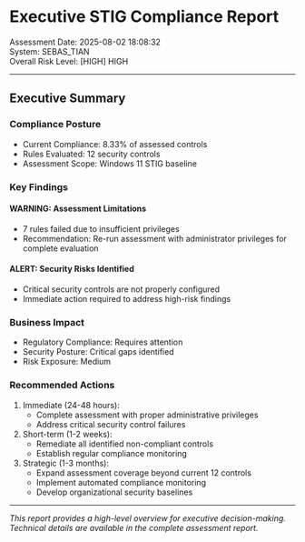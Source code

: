 ﻿# Executive STIG Compliance Report
Assessment Date: 2025-08-02 18:08:32  
System: SEBAS_TIAN  
Overall Risk Level: [HIGH] HIGH

---

## Executive Summary

### Compliance Posture
- Current Compliance: 8.33% of assessed controls
- Rules Evaluated: 12 security controls
- Assessment Scope: Windows 11 STIG baseline

### Key Findings
#### WARNING: Assessment Limitations
- 7 rules failed due to insufficient privileges
- Recommendation: Re-run assessment with administrator privileges for complete evaluation
#### ALERT: Security Risks Identified
- Critical security controls are not properly configured
- Immediate action required to address high-risk findings

### Business Impact
- Regulatory Compliance: Requires attention
- Security Posture: Critical gaps identified
- Risk Exposure: Medium

### Recommended Actions
1. Immediate (24-48 hours):
   - Complete assessment with proper administrative privileges
   - Address critical security control failures
2. Short-term (1-2 weeks):
   - Remediate all identified non-compliant controls
   - Establish regular compliance monitoring
3. Strategic (1-3 months):
   - Expand assessment coverage beyond current 12 controls
   - Implement automated compliance monitoring
   - Develop organizational security baselines

---
*This report provides a high-level overview for executive decision-making. Technical details are available in the complete assessment report.*
